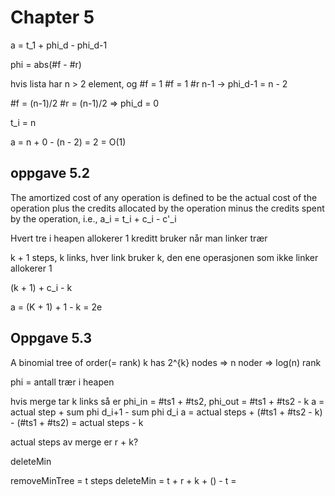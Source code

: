 # Chapter 5

a = t_1 + phi_d - phi_d-1

phi = abs(#f - #r)


hvis lista har n > 2 element, og #f = 1
#f = 1 #r n-1 -> phi_d-1 = n - 2


#f = (n-1)/2 #r = (n-1)/2 => phi_d = 0

t_i = n

a = n + 0 - (n - 2) = 2 = O(1)

## oppgave 5.2

The amortized cost of any operation is defined to
be the actual cost of the operation plus the credits allocated by the operation
minus the credits spent by the operation, i.e.,
a_i = t_i + c_i - c'_i

Hvert tre i heapen allokerer 1 kreditt
bruker når man linker trær

k + 1 steps, k links, hver link bruker k, den ene operasjonen som ikke linker allokerer 1

(k + 1) + c_i - k

a = (K + 1) + 1 - k = 2e

## Oppgave 5.3

A binomial tree of order(= rank) k has 2^{k} nodes  => n noder => log(n) rank

phi = antall trær i heapen

hvis merge tar k links så er 
phi_in = #ts1 + #ts2, 
phi_out = #ts1 + #ts2 - k
a = actual step + sum phi d_i+1 - sum phi d_i
a = actual steps + (#ts1 + #ts2 - k) - (#ts1 + #ts2) = actual steps - k

actual steps av merge er r + k? 

deleteMin

removeMinTree = t steps
deleteMin = t + r + k + () - t = 



